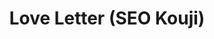 --- 
title: "Love Letter (SEO Kouji)"
publishdate: "2019-5-26T16:48:46+02:00"
src: "https://365manga.net/manga/love-letter-seo-kouji"
image: "https://data.365manga.net/images/thumbnails/19204-love-letter-seo-kouji.jpg"
description: "While Japan was at war with the world, their romance has just started..."
---